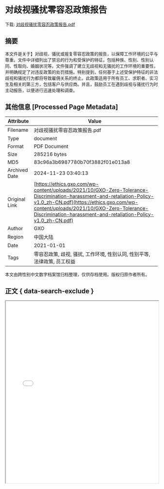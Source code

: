 # 对歧视骚扰零容忍政策报告

<!-- tcd_download_link -->
下载: <a href="对歧视骚扰零容忍政策报告.pdf" download>对歧视骚扰零容忍政策报告.pdf</a>
<!-- tcd_download_link_end -->

## 摘要

<!-- tcd_abstract -->
本文件是关于】对歧视、骚扰或报复零容忍政策的报告，以保障工作环境的公平与尊重。文件中详细列出了禁忌的行为和受保护的特征，包括种族、性别、性别认同、性取向、婚姻状况等。文件强调了建立无歧视和无骚扰的工作环境的重要性，并明确规定了对违反政策的处罚措施。特别提到，任何基于上述受保护特征的非法歧视和骚扰行为都将导致雇佣关系的终止。此政策适用于所有员工、求职者、实习生及相关的第三方，包括客户与供应商。并且，鼓励员工在遇到歧视与骚扰行为时主动报告，以便进行迅速处理和调查。

<!-- tcd_abstract_end -->

## 其他信息 [Processed Page Metadata]

| Attribute       | Value                                  |
|-----------------|----------------------------------------|
| Filename        | 对歧视骚扰零容忍政策报告.pdf                             |
| Type            | document                                 |
| Format          | PDF Document                               |
| Size            | 285216 bytes                           |
| MD5             | 83c96a3b6987780b70f3882f01e013a8                                  |
| Archived Date   | 2024-11-23 03:40:13                             |
| Original Link   | [https://ethics.gxo.com/wp-content/uploads/2021/10/GXO-Zero-Tolerance-Discrimination-harassment-and-retaliation-Policy-v1.0_zh-CN.pdf](https://ethics.gxo.com/wp-content/uploads/2021/10/GXO-Zero-Tolerance-Discrimination-harassment-and-retaliation-Policy-v1.0_zh-CN.pdf)                         |
| Author          | GXO                               |
| Region          | 中国大陆                               |
| Date            | 2021-01-01                                 |
| Tags            | 零容忍政策, 歧视, 骚扰, 工作环境, 性别认同, 性别平等, 法律政策, 员工权益                                 |

本文由跨性别中文数字档案馆归档整理，仅供存档使用。版权归原作者所有。


## 正文 { data-search-exclude }

<!-- tcd_main_text -->
<iframe src="../对歧视骚扰零容忍政策报告.pdf" width="100%" height="600px">
    <p>无法显示PDF，请下载查看。</p>
</iframe>
<!-- tcd_main_text_end -->


